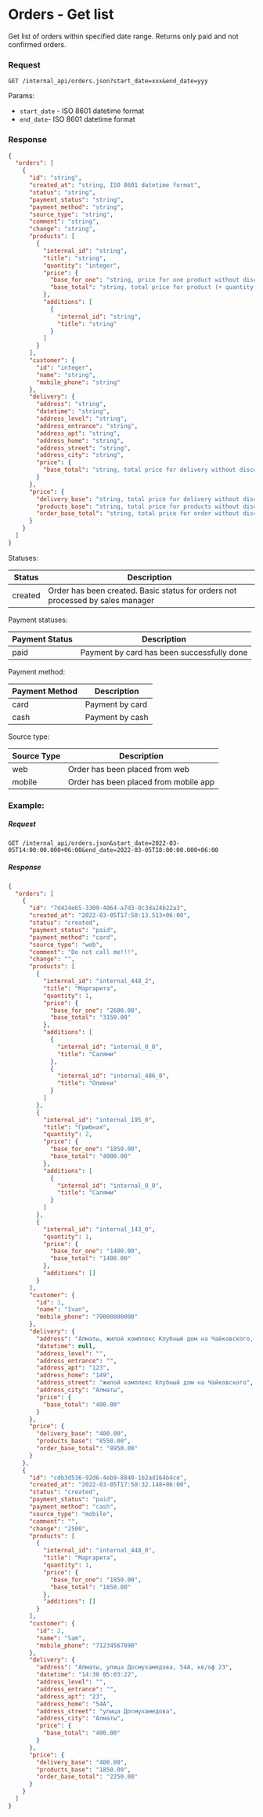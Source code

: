 # Orders - Get list

Get list of orders within specified date range.
Returns only paid and not confirmed orders.

### Request
`GET /internal_api/orders.json?start_date=xxx&end_date=yyy`

Params:
- `start_date` - ISO 8601 datetime format
- `end_date`- ISO 8601 datetime format

### Response
```json
{
  "orders": [
    {
      "id": "string",
      "created_at": "string, ISO 8601 datetime format",
      "status": "string",
      "payment_status": "string",
      "payment_method": "string",
      "source_type": "string",
      "comment": "string",
      "change": "string",
      "products": [
        {
          "internal_id": "string",
          "title": "string",
          "quantity": "integer",
          "price": {
            "base_for_one": "string, price for one product without discounts",
            "base_total": "string, total price for product (+ quantity and additions) without discounts"
          },
          "additions": [
            {
              "internal_id": "string",
              "title": "string"
            }
          ]
        }
      ],
      "customer": {
        "id": "integer",
        "name": "string",
        "mobile_phone": "string"
      },
      "delivery": {
        "address": "string",
        "datetime": "string",
        "address_level": "string",
        "address_entrance": "string",
        "address_apt": "string",
        "address_home": "string",
        "address_street": "string",
        "address_city": "string",
        "price": {
          "base_total": "string, total price for delivery without discounts"
        }
      },
      "price": {
        "delivery_base": "string, total price for delivery without discounts",
        "products_base": "string, total price for products without discounts",
        "order_base_total": "string, total price for order without discounts"
      }
    }
  ]
}
```
Statuses:

| Status    | Description                                                                                     |
|-----------|-------------------------------------------------------------------------------------------------|
| created   | Order has been created. Basic status for orders not processed by sales manager                  |

Payment statuses:

| Payment Status      | Description                                                                                                 |
|---------------------|-------------------------------------------------------------------------------------------------------------|
| paid                | Payment by card has been successfully done                                                                  |

Payment method:

| Payment Method | Description     |
|----------------|-----------------|
| card           | Payment by card |
| cash           | Payment by cash |

Source type:

| Source Type | Description                           |
|-------------|---------------------------------------|
| web         | Order has been placed from web        |
| mobile      | Order has been placed from mobile app |

### Example:
##### Request
`GET /internal_api/orders.json&start_date=2022-03-05T14:00:00.000+06:00&end_date=2022-03-05T18:00:00.000+06:00`

##### Response
```json
{
  "orders": [
    {
      "id": "7d424e65-3309-4064-a7d3-0c3da24b22a3",
      "created_at": "2022-03-05T17:50:13.513+06:00",
      "status": "created",
      "payment_status": "paid",
      "payment_method": "card",
      "source_type": "web",
      "comment": "Do not call me!!!",
      "change": "",
      "products": [
        {
          "internal_id": "internal_448_2",
          "title": "Маргарита",
          "quantity": 1,
          "price": {
            "base_for_one": "2600.00",
            "base_total": "3150.00"
          },
          "additions": [
            {
              "internal_id": "internal_0_0",
              "title": "Салями"
            },
            {
              "internal_id": "internal_486_0",
              "title": "Оливки"
            }
          ]
        },
        {
          "internal_id": "internal_195_0",
          "title": "Грибная",
          "quantity": 2,
          "price": {
            "base_for_one": "1850.00",
            "base_total": "4000.00"
          },
          "additions": [
            {
              "internal_id": "internal_0_0",
              "title": "Салями"
            }
          ]
        },
        {
          "internal_id": "internal_143_0",
          "quantity": 1,
          "price": {
            "base_for_one": "1400.00",
            "base_total": "1400.00"
          },
          "additions": []
        }
      ],
      "customer": {
        "id": 1,
        "name": "Ivan",
        "mobile_phone": "79000000000"
      },
      "delivery": {
        "address": "Алматы, жилой комплекс Клубный дом на Чайковского, 149, кв/оф 123",
        "datetime": null,
        "address_level": "",
        "address_entrance": "",
        "address_apt": "123",
        "address_home": "149",
        "address_street": "жилой комплекс Клубный дом на Чайковского",
        "address_city": "Алматы",
        "price": {
          "base_total": "400.00"
        }
      },
      "price": {
        "delivery_base": "400.00",
        "products_base": "8550.00",
        "order_base_total": "8950.00"
      }
    },
    {
      "id": "cdb3d536-92d6-4eb9-8840-1b2ad164b4ce",
      "created_at": "2022-03-05T17:50:32.148+06:00",
      "status": "created",
      "payment_status": "paid",
      "payment_method": "cash",
      "source_type": "mobile",
      "comment": "",
      "change": "2500",
      "products": [
        {
          "internal_id": "internal_448_0",
          "title": "Маргарита",
          "quantity": 1,
          "price": {
            "base_for_one": "1850.00",
            "base_total": "1850.00"
          },
          "additions": []
        }
      ],
      "customer": {
        "id": 2,
        "name": "Sam",
        "mobile_phone": "71234567890"
      },
      "delivery": {
        "address": "Алматы, улица Досмухамедова, 54А, кв/оф 23",
        "datetime": "14:30 05:03:22",
        "address_level": "",
        "address_entrance": "",
        "address_apt": "23",
        "address_home": "54А",
        "address_street": "улица Досмухамедова",
        "address_city": "Алматы",
        "price": {
          "base_total": "400.00"
        }
      },
      "price": {
        "delivery_base": "400.00",
        "products_base": "1850.00",
        "order_base_total": "2250.00"
      }
    }
  ]
}
```



